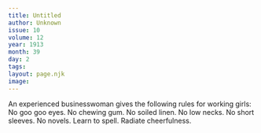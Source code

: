 ```yaml
---
title: Untitled
author: Unknown
issue: 10
volume: 12
year: 1913
month: 39
day: 2
tags:
layout: page.njk
image:
---
```

An experienced businesswoman gives the following rules for working girls: No goo goo eyes. No chewing gum. No soiled linen. No low necks. No short sleeves. No novels. Learn to spell. Radiate cheerfulness. 




